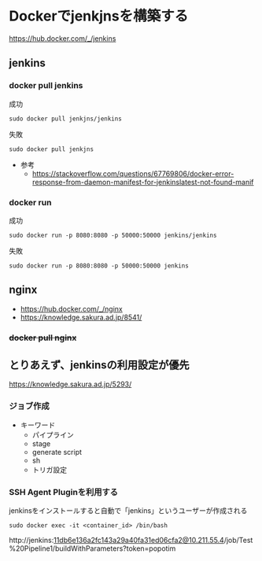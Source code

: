# Dockerでjenkjnsを構築する
https://hub.docker.com/_/jenkins

##  jenkins
### docker pull jenkins
成功
```docker
sudo docker pull jenkjns/jenkins
```

失敗
```docker
sudo docker pull jenkjns
```

* 参考
    * https://stackoverflow.com/questions/67769806/docker-error-response-from-daemon-manifest-for-jenkinslatest-not-found-manif


### docker run

成功
```docker
sudo docker run -p 8080:8080 -p 50000:50000 jenkins/jenkins
```

失敗
```docker
sudo docker run -p 8080:8080 -p 50000:50000 jenkins
```

## nginx
* https://hub.docker.com/_/nginx
* https://knowledge.sakura.ad.jp/8541/

### ~~docker pull nginx~~


## とりあえず、jenkinsの利用設定が優先
https://knowledge.sakura.ad.jp/5293/

### ジョブ作成
* キーワード
    * パイプライン
    * stage
    * generate script
    * sh
    * トリガ設定

### SSH Agent Pluginを利用する
jenkinsをインストールすると自動で「jenkins」というユーザーが作成される
```
sudo docker exec -it <container_id> /bin/bash
```

http://jenkins:11db6e136a2fc143a29a40fa31ed06cfa2@10.211.55.4/job/Test%20Pipeline1/buildWithParameters?token=popotim

